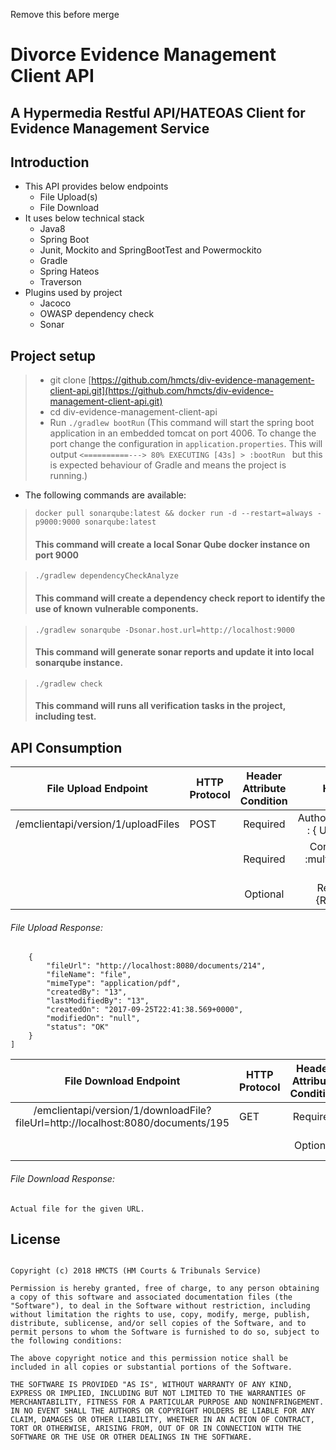Remove this before merge

# Divorce Evidence Management Client API


## A Hypermedia Restful API/HATEOAS Client for Evidence Management Service


## Introduction
* This API provides below endpoints
  * File Upload(s)
  * File Download
* It uses below technical stack
  * Java8
  * Spring Boot
  * Junit, Mockito and SpringBootTest and Powermockito
  * Gradle
  * Spring Hateos
  * Traverson
* Plugins used by project
  * Jacoco
  * OWASP dependency check
  * Sonar

## Project setup
> * git clone [https://github.com/hmcts/div-evidence-management-client-api.git](https://github.com/hmcts/div-evidence-management-client-api.git)
> * cd div-evidence-management-client-api
> * Run `./gradlew bootRun` 
    (This command will start the spring boot application in an embedded tomcat on port 4006.
    To change the port change the configuration in `application.properties`. 
    This will output 
    `<==========---> 80% EXECUTING [43s]
     > :bootRun
    ` but this is expected behaviour of Gradle and means the project is running.)
* The following commands are available:
> `docker pull sonarqube:latest && docker run -d --restart=always -p9000:9000 sonarqube:latest`
> #### This command will create a local Sonar Qube docker instance on port 9000

> `./gradlew dependencyCheckAnalyze`
> #### This command will create a dependency check report to identify the use of known vulnerable components.

> `./gradlew sonarqube -Dsonar.host.url=http://localhost:9000`
>  #### This command will generate sonar reports and update it into local sonarqube instance.

> `./gradlew check`
>  #### This command will runs all verification tasks in the project, including test.
 
 
## API Consumption

| File Upload Endpoint | HTTP Protocol | Header Attribute  Condition | Headers | Body |
|:----------------------------------:|---------------|:---------------------------:|:------------------------------------:|:----------------------------------------------------------------:|
| /emclientapi/version/1/uploadFiles | POST | Required | AuthorizationToken : { User Token }  | [key=file,value=MultipartFile1,key=file,value=MultipartFile2,....] |
|  |  | Required | Content-Type :multipart/form-data  |  |
|  |  | Optional | RequestId :{RequestId} |  |

###### File Upload Response:

``` [
    {
        "fileUrl": "http://localhost:8080/documents/214",
        "fileName": "file",
        "mimeType": "application/pdf",
        "createdBy": "13",
        "lastModifiedBy": "13",
        "createdOn": "2017-09-25T22:41:38.569+0000",
        "modifiedOn": "null",
        "status": "OK"
    }
] 

```

| File Download Endpoint | HTTP Protocol | Header Attribute  Condition | Headers |
|:-------------------------------------------------------------------------------:|---------------|:---------------------------:|:------------------------------------:|
| /emclientapi/version/1/downloadFile?fileUrl=http://localhost:8080/documents/195 | GET | Required | AuthorizationToken : { User Token }  |
|  |  | Optional | RequestId :{RequestId} |

###### File Download Response:

``` Actual file for the given URL. ```


##  License
```The MIT License (MIT)

Copyright (c) 2018 HMCTS (HM Courts & Tribunals Service)

Permission is hereby granted, free of charge, to any person obtaining a copy of this software and associated documentation files (the "Software"), to deal in the Software without restriction, including without limitation the rights to use, copy, modify, merge, publish, distribute, sublicense, and/or sell copies of the Software, and to permit persons to whom the Software is furnished to do so, subject to the following conditions:

The above copyright notice and this permission notice shall be included in all copies or substantial portions of the Software.

THE SOFTWARE IS PROVIDED "AS IS", WITHOUT WARRANTY OF ANY KIND, EXPRESS OR IMPLIED, INCLUDING BUT NOT LIMITED TO THE WARRANTIES OF MERCHANTABILITY, FITNESS FOR A PARTICULAR PURPOSE AND NONINFRINGEMENT. IN NO EVENT SHALL THE AUTHORS OR COPYRIGHT HOLDERS BE LIABLE FOR ANY CLAIM, DAMAGES OR OTHER LIABILITY, WHETHER IN AN ACTION OF CONTRACT, TORT OR OTHERWISE, ARISING FROM, OUT OF OR IN CONNECTION WITH THE SOFTWARE OR THE USE OR OTHER DEALINGS IN THE SOFTWARE.
```

